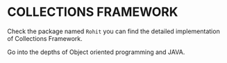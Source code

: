 # COLLECTIONS FRAMEWORK

Check the package named `Rohit` you can find the detailed implementation of Collections Framework.

Go into the depths of Object oriented programming and JAVA.
